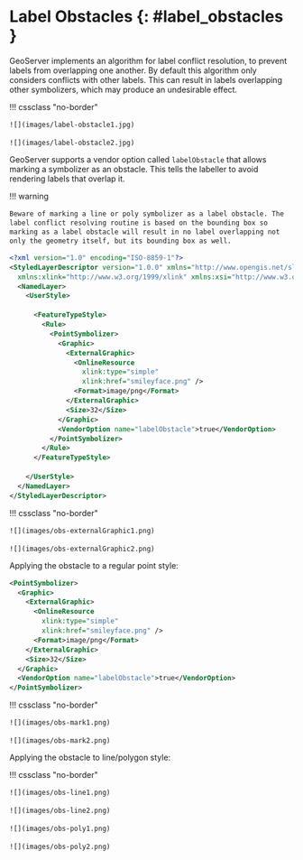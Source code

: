 # Label Obstacles {: #label_obstacles }

GeoServer implements an algorithm for label conflict resolution, to prevent labels from overlapping one another. By default this algorithm only considers conflicts with other labels. This can result in labels overlapping other symbolizers, which may produce an undesirable effect.

!!! cssclass "no-border"

    ![](images/label-obstacle1.jpg)
    
    ![](images/label-obstacle2.jpg)

GeoServer supports a vendor option called `labelObstacle` that allows marking a symbolizer as an obstacle. This tells the labeller to avoid rendering labels that overlap it.

!!! warning

    Beware of marking a line or poly symbolizer as a label obstacle. The label conflict resolving routine is based on the bounding box so marking as a label obstacle will result in no label overlapping not only the geometry itself, but its bounding box as well.

``` xml
<?xml version="1.0" encoding="ISO-8859-1"?>
<StyledLayerDescriptor version="1.0.0" xmlns="http://www.opengis.net/sld" xmlns:ogc="http://www.opengis.net/ogc"
  xmlns:xlink="http://www.w3.org/1999/xlink" xmlns:xsi="http://www.w3.org/2001/XMLSchema-instance">
  <NamedLayer>
    <UserStyle>

      <FeatureTypeStyle>
        <Rule>
          <PointSymbolizer>
            <Graphic>
              <ExternalGraphic>
                <OnlineResource
                  xlink:type="simple"
                  xlink:href="smileyface.png" />
                <Format>image/png</Format>
              </ExternalGraphic>
              <Size>32</Size>
            </Graphic>
            <VendorOption name="labelObstacle">true</VendorOption>
          </PointSymbolizer>
        </Rule>
      </FeatureTypeStyle>

    </UserStyle>
  </NamedLayer>
</StyledLayerDescriptor>
```

!!! cssclass "no-border"

    ![](images/obs-externalGraphic1.png)
    
    ![](images/obs-externalGraphic2.png)

Applying the obstacle to a regular point style:

``` xml
<PointSymbolizer>
  <Graphic>
    <ExternalGraphic>
      <OnlineResource
        xlink:type="simple"
        xlink:href="smileyface.png" />
      <Format>image/png</Format>
    </ExternalGraphic>
    <Size>32</Size>
  </Graphic>
  <VendorOption name="labelObstacle">true</VendorOption>
</PointSymbolizer>
```

!!! cssclass "no-border"

    ![](images/obs-mark1.png)
    
    ![](images/obs-mark2.png)

Applying the obstacle to line/polygon style:

!!! cssclass "no-border"

    ![](images/obs-line1.png)
    
    ![](images/obs-line2.png)
    
    ![](images/obs-poly1.png)
    
    ![](images/obs-poly2.png)
